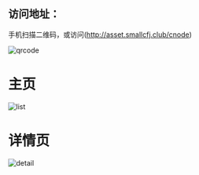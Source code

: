 ## 访问地址：

手机扫描二维码，或访问(http://asset.smallcfj.club/cnode)

![qrcode](http://asset.smallcfj.club/cnode/files/qrcode.png)

主页
=========

![list](http://asset.smallcfj.club/cnode/files/list.png)

详情页
=========

![detail](http://asset.smallcfj.club/cnode/files/detail.png)
